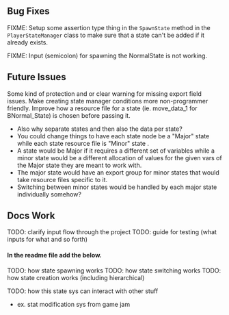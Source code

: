 ## Bug Fixes
FIXME: Setup some assertion type thing in the `SpawnState` method in the `PlayerStateManager` class to make sure that a state can't be added if it already exists.

FIXME: Input (semicolon) for spawning the NormalState is not working.

## Future Issues
Some kind of protection and or clear warning for missing export field issues.
Make creating state manager conditions more non-programmer friendly.
Improve how a resource file for a state (ie. move_data_1 for BNormal_State) is chosen before passing it.
- Also why separate states and then also the data per state?
- You could change things to have each state node be a "Major" state while each state resource file is "Minor" state .
- A state would be Major if it requires a different set of variables while a minor state would be a different allocation of values for the given vars of the Major state they are meant to work with.
- The major state would have an export group for minor states that would take resource files specific to it.
- Switching between minor states would be handled by each major state individually somehow?

## Docs Work
TODO: clarify input flow through the project
TODO: guide for testing (what inputs for what and so forth)

#### In the readme file add the below.
TODO: how state spawning works
TODO: how state switching works
TODO: how state creation works (including hierarchical)

TODO: how this state sys can interact with other stuff
- ex. stat modification sys from game jam